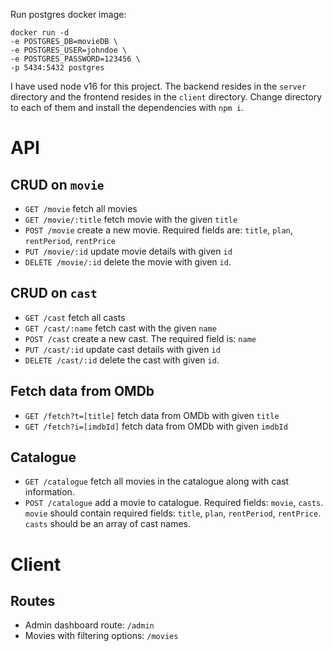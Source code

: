 Run postgres docker image:

```
docker run -d 
-e POSTGRES_DB=movieDB \
-e POSTGRES_USER=johndoe \
-e POSTGRES_PASSWORD=123456 \
-p 5434:5432 postgres
```

I have used node v16 for this project. The backend resides in the `server` directory and the frontend resides in the `client` directory. Change directory to each of them and install the dependencies with `npm i`. 

# API

## CRUD on `movie`
- `GET /movie`  fetch all movies
- `GET /movie/:title`  fetch movie with the given `title`
- `POST /movie`  create a new movie. Required fields are: `title`, `plan`, `rentPeriod`, `rentPrice`
- `PUT /movie/:id`  update movie details with given `id`
- `DELETE /movie/:id`  delete the movie with given `id`.

## CRUD on `cast`
- `GET /cast`  fetch all casts
- `GET /cast/:name`  fetch cast with the given `name`
- `POST /cast`  create a new cast. The required field is: `name`
- `PUT /cast/:id`  update cast details with given `id`
- `DELETE /cast/:id`  delete the cast with given `id`.

## Fetch data from OMDb
- `GET /fetch?t=[title]`  fetch data from OMDb with given `title`
- `GET /fetch?i=[imdbId]`  fetch data from OMDb with given `imdbId`

## Catalogue
- `GET /catalogue`  fetch all movies in the catalogue along with cast information.
- `POST /catalogue` add a movie to catalogue. Required fields: `movie`, `casts`. `movie` should contain required fields: `title`, `plan`, `rentPeriod`, `rentPrice`. `casts` should be an array of cast names.

# Client
## Routes
- Admin dashboard route: `/admin`
- Movies with filtering options: `/movies`